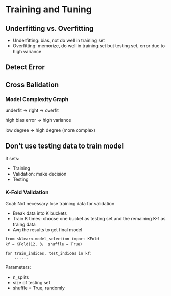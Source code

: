 # Training and Tuning

## Underfitting vs. Overfitting

- Underfitting: bias, not do well in training set
- Overfitting: memorize, do well in training set but testing set, error due to high variance

## Detect Error

## Cross Balidation

### Model Complexity Graph

underfit -> right -> overfit

high bias error -> high variance

low degree -> high degree (more complex)

## Don't use testing data to train model

3 sets:

- Training
- Validation: make decision
- Testing

### K-Fold Validation

Goal: Not necessary lose training data for validation

- Break data into K buckets
- Train K times: choose one bucket as testing set and the remaining K-1 as traing data
- Avg the results to get final model

```{python}
from sklearn.model_selection import KFold
kf = KFold(12, 3， shuffle = True)

for train_indices, test_indices in kf:
    ......

```

Parameters:
- n_splits
- size of testing set
- shuffle = True, randomly

